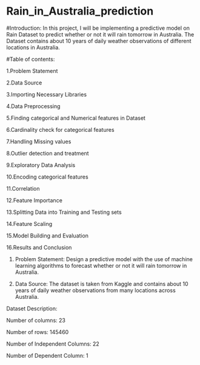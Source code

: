 # Rain_in_Australia_prediction
#Introduction:
In this project, I will be implementing a predictive model on Rain Dataset to predict whether or not it will rain tomorrow in Australia. The Dataset contains about 10 years of daily weather observations of different locations in Australia. 


#Table of contents:

1.Problem Statement

2.Data Source                                                                                                                                                  

3.Importing Necessary Libraries

4.Data Preprocessing

5.Finding categorical and Numerical features in Dataset

6.Cardinality check for categorical features

7.Handling Missing values

8.Outlier detection and treatment

9.Exploratory Data Analysis

10.Encoding categorical features

11.Correlation

12.Feature Importance

13.Splitting Data into Training and Testing sets

14.Feature Scaling

15.Model Building and Evaluation

16.Results and Conclusion


1. Problem Statement: 
Design a predictive model with the use of machine learning algorithms to forecast whether or not it will rain tomorrow in Australia.


2. Data Source:
The dataset is taken from Kaggle and contains about 10 years of daily weather observations from many locations across Australia.


Dataset Description:

Number of columns: 23

Number of rows: 145460

Number of Independent Columns: 22

Number of Dependent Column: 1
